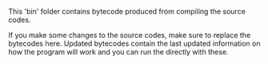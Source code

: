 This 'bin' folder contains bytecode produced from compiling the source codes.

If you make some changes to the source codes, make sure to replace the bytecodes here.
Updated bytecodes contain the last updated information on how the program will work and you can run the directly with these.